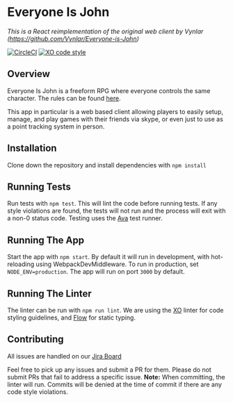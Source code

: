 # Everyone Is John
_This is a React reimplementation of the original web client by Vynlar (https://github.com/Vynlar/Everyone-is-John)_

 [![CircleCI](https://circleci.com/gh/kolyaventuri/everyoneisjohn.svg?style=svg)](https://circleci.com/gh/kolyaventuri/everyoneisjohn) [![XO code style](https://img.shields.io/badge/code_style-XO-5ed9c7.svg)](https://github.com/xojs/xo)

## Overview
Everyone Is John is a freeform RPG where everyone controls the same character. The rules can be found [here](https://1d4chan.org/images/7/70/EVERYONE_IS_JOHN.png).

This app in particular is a web based client allowing players to easily setup, manage, and play games with their friends via skype, or even just to use as a point tracking system in person.

## Installation
Clone down the repository and install dependencies with `npm install`

## Running Tests
Run tests with `npm test`. This will lint the code before running tests. If any style violations are found, the tests will not run and the process will exit with a non-0 status code. Testing uses the [Ava](https://github.com/avajs/ava) test runner.

## Running The App
Start the app with `npm start`. By default it will run in development, with hot-reloading using WebpackDevMiddleware. To run in production, set `NODE_ENV=production`. The app will run on port `3000` by default.

## Running The Linter
The linter can be run with `npm run lint`. We are using the [XO](https://github.com/xojs/xo) linter for code styling guidelines, and [Flow](https://flow.org) for static typing.

## Contributing
All issues are handled on our [Jira Board](https://jira.kolya.cloud/projects/EIJ/issues)

Feel free to pick up any issues and submit a PR for them. Please do not submit PRs that fail to address a specific issue. **Note:** When committing, the linter will run. Commits will be denied at the time of commit if there are any code style violations.
